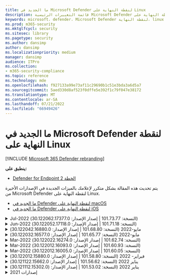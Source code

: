 ```yaml
---
title: ما الجديد في Microsoft Defender لنقطة النهاية على Linux
description: قائمة التغييرات الرئيسية Microsoft Defender لنقطة النهاية على Linux.
keywords: microsoft، defender، Microsoft Defender لنقطة النهاية، linux، whatsnew، release
ms.prod: m365-security
ms.mktglfcycl: security
ms.sitesec: library
ms.pagetype: security
ms.author: dansimp
author: dansimp
ms.localizationpriority: medium
manager: dansimp
audience: ITPro
ms.collection:
- m365-security-compliance
ms.topic: reference
ms.technology: mde
ms.openlocfilehash: f927133a99e73af11c29690b1c51e3bda3a6d5a7
ms.sourcegitcommit: 5aed330d8af523f0dffe5e392f1c79f047e38172
ms.translationtype: MT
ms.contentlocale: ar-SA
ms.lasthandoff: 07/21/2022
ms.locfileid: "66949426"
---
```

# <a name="whats-new-in-microsoft-defender-for-endpoint-on-linux"></a>ما الجديد في Microsoft Defender لنقطة النهاية على Linux

[!INCLUDE [Microsoft 365 Defender rebranding](../../includes/microsoft-defender.md)]

**ينطبق على:**
- [Defender for Endpoint الخطة 2](https://go.microsoft.com/fwlink/p/?linkid=2154037)


يتم تحديث هذه المقالة بشكل متكرر لإعلامك بالميزات الجديدة في الإصدارات الأخيرة من Microsoft Defender لنقطة النهاية على Linux. 

- [ما الجديد في Defender لنقطة النهاية على macOS](mac-whatsnew.md)
- [ما الجديد في Defender لنقطة النهاية على iOS](ios-whatsnew.md)

<details>
  <summary>Jul-2022 (النسخة: 101.73.77 | إصدار الإصدار: 30.122062.17377.0)</summary>

&ensp;تم الإصدار بتاريخ: **21 يوليو 2022**<br/>
&ensp;نشر بتاريخ: **21 يوليو 2022**<br/>
&ensp;النسخة: **101.73.77**<br/>
&ensp;إصدار الإصدار: **30.122062.17377.0**<br/>
&ensp;إصدار المحرك: **1.1.19200.3**<br/>
&ensp;إصدار التوقيع: **1.367.1011.0**<br/>


**أحدث الميزات**

- إضافة خيار [لتكوين حساب تجزئة الملف](linux-preferences.md#configure-file-hash-computation-feature)
- من هذا الإصدار فصاعدا، سيكون للمنتج محرك مكافحة البرامج الضارة الجديد بشكل افتراضي
- تحسينات الأداء لعمليات نسخ الملفات
- إصلاحات الأخطاء
</br>

<br/><br/>
</details>

<details>
  <summary>Jun-2022 (النسخة: 101.71.18 | إصدار الإصدار: 30.122052.17118.0)</summary>

&ensp;تم إصداره بتاريخ: **24 يونيو 2022**<br/>
&ensp;نشر بتاريخ: **24 يونيو 2022**<br/>
&ensp;النسخة: **101.71.18**<br/>
&ensp;إصدار الإصدار: **30.122052.17118.0**<br/>


**أحدث الميزات**

- إصلاح لدعم تخزين التعريفات في مواقع غير قياسية (خارج /var) لتحديثات تعريف v2
- تم إصلاح مشكلة في مستشعر المنتج المستخدم على RHEL 6 والتي قد تؤدي إلى توقف نظام التشغيل
- `mdatp connectivity test` تم توسيعه باستخدام عنوان URL إضافي يتطلب أن يعمل المنتج بشكل صحيح. عنوان URL الجديد هو [https://go.microsoft.com/fwlink/?linkid=2144709](https://go.microsoft.com/fwlink/?linkid=2144709).
- حتى الآن، لم يكن مستوى سجل المنتج ثابتا بين عمليات إعادة تشغيل المنتج. بدءا من هذا الإصدار، هناك مفتاح أداة سطر أوامر جديد يستمر في مستوى السجل. الأمر الجديد هو `mdatp log level persist --level <level>`.
- إزالة التبعية من `python` حزمة تثبيت المنتج
- تحسينات الأداء لعمليات نسخ الملفات ومعالجة أحداث الشبكة التي تنشأ من `auditd`
- إصلاحات الأخطاء
</br>

<br/><br/>
</details>


<details>
  <summary>مايو-2022 (النسخة: 101.68.80 | إصدار الإصدار: 30.122042.16880.0)</summary>

&ensp;تم الإصدار بتاريخ: **23 مايو 2022**<br/>
&ensp;نشر بتاريخ: **23 مايو 2022**<br/>
&ensp;النسخة: **101.68.80**<br/>
&ensp;إصدار الإصدار: **30.122042.16880.0**<br/>

**أحدث الميزات** 

- دعم إضافي لإصدار `2.6.32-754.47.1.el6.x86_64` kernel عند التشغيل على RHEL 6
- على RHEL 6، يمكن الآن تثبيت المنتج على الأجهزة التي تعمل بنظام Kernel Enterprise غير القابل للكسر (UEK)
- تم إصلاح مشكلة عرض اسم العملية في بعض الأحيان بشكل غير صحيح كما هو الحال `unknown` عند التشغيل `mdatp diagnostic real-time-protection-statistics`
- تم إصلاح خطأ حيث كان المنتج في بعض الأحيان يكتشف الملفات داخل مجلد العزل بشكل غير صحيح
- تم إصلاح مشكلة `mdatp` عدم عمل أداة سطر الأوامر عند `/opt` تحميلها كارتباط مبدئي
- تحسينات الأداء & إصلاحات الأخطاء
</br>

<br/><br/>
</details>

<details>
<summary>مايو-2022 (النسخة: 101.65.77 | إصدار الإصدار: 30.122032.16577.0)</summary>

&ensp;تم الإصدار بتاريخ: **2 مايو 2022**<br/>
&ensp;نشر بتاريخ: **2 مايو 2022**<br/>
&ensp;النسخة: **101.65.77**<br/>
&ensp;إصدار الإصدار: **30.122032.16577.0**<br/>


**أحدث الميزات**

- تم `conflicting_applications` تحسين الحقل `mdatp health` لإظهار أحدث 10 عمليات فقط وكذلك لتضمين أسماء العمليات. وهذا يجعل من السهل تحديد العمليات التي يحتمل أن تتعارض مع Microsoft Defender لنقطة النهاية لنظام Linux.
- إصلاحات الأخطاء


<br/><br/>
</details><details>
<summary>Mar-2022 (النسخة: 101.62.74 | إصدار الإصدار: 30.122022.16274.0)</summary>

&ensp;تاريخ الإصدار: **24 مارس 2022**<br/>
&ensp;نشر بتاريخ: **24 مارس 2022**<br/>
&ensp;النسخة: **101.62.74**<br/>
&ensp;إصدار الإصدار: **30.122022.16274.0**<br/>


**أحدث الميزات**

- عالجت مشكلة تتعلق بحظر المنتج بشكل غير صحيح الوصول إلى الملفات التي يزيد حجمها عن 2 غيغابايت عند التشغيل على إصدارات نواة قديمة
- إصلاحات الأخطاء


<br/><br/>
</details><details>
<summary>Mar-2022 (النسخة: 101.60.93 | إصدار الإصدار: 30.122012.16093.0)</summary>

&ensp;تم الإصدار: **9 مارس 2022**<br/>
&ensp;نشر بتاريخ: **9 مارس 2022**<br/>
&ensp;النسخة: **101.60.93**<br/>
&ensp;إصدار الإصدار: **30.122012.16093.0**<br/>

**أحدث الميزات**

- يحتوي هذا الإصدار على تحديث أمان ل [CVE-2022-23278](https://msrc-blog.microsoft.com/2022/03/08/guidance-for-cve-2022-23278-spoofing-in-microsoft-defender-for-endpoint/)


<br/><br/>
</details><details>
<summary>Mar-2022 (النسخة: 101.60.05 | إصدار الإصدار: 30.122012.16005.0)</summary>

&ensp;إصدار: **3 مارس 2022**<br/>
&ensp;نشر بتاريخ: **3 مارس 2022**<br/>
&ensp;النسخة: **101.60.05**<br/>
&ensp;إصدار الإصدار: **30.122012.16005.0**<br/>

**أحدث الميزات**

- تمت إضافة دعم لإصدار kernel 2.6.32-754.43.1.el6.x86_64 ل RHEL 6.10
- إصلاحات الأخطاء


<br/><br/>
</details><details>
<summary>فبراير- 2022 (النسخة: 101.58.80 | إصدار الإصدار: 30.122012.15880.0)</summary>

&ensp;تم الإصدار بتاريخ: **20 فبراير 2022**<br/>
&ensp;نشر بتاريخ: **20 فبراير 2022**<br/>
&ensp;النسخة: **101.58.80**<br/>
&ensp;إصدار الإصدار: **30.122012.15880.0**<br/>

**أحدث الميزات**

- تدعم أداة سطر الأوامر الآن استعادة الملفات المعزولة إلى موقع آخر غير الموقع الذي تم فيه الكشف عن الملف في الأصل. يمكن القيام بذلك من خلال `mdatp threat quarantine restore --id [threat-id] --path [destination-folder]`.
- بدءا من هذا الإصدار، يمكن تقييم حماية الشبكة لنظام Linux عند الطلب
- إصلاحات الأخطاء



<br/><br/>
</details><details>
<summary>يناير 2022 (النسخة: 101.56.62 | إصدار الإصدار: 30.121122.15662.0)</summary>

&ensp;تم الإصدار بتاريخ: **26 يناير 2022**<br/>
&ensp;نشر بتاريخ: **26 يناير 2022**<br/>
&ensp;النسخة: **101.56.62**<br/>
&ensp;إصدار الإصدار: **30.121122.15662.0**<br/>

**أحدث الميزات**

- تم إصلاح تعطل المنتج الذي تم تقديمه في 101.53.02 وقد أثر ذلك على العديد من العملاء


<br/><br/>
</details><details>
<summary>يناير 2022 (النسخة: 101.53.02 | إصدار الإصدار: (30.121112.15302.0)</summary>

&ensp;تم الإصدار: **8 يناير 2022**<br/>
&ensp;نشر بتاريخ: **8 يناير 2022**<br/>
&ensp;النسخة: **101.53.02**<br/>
&ensp;إصدار الإصدار: **30.121112.15302.0**<br/>

**أحدث الميزات**

- تحسينات الأداء & إصلاحات الأخطاء



</details>

<details><summary> إصدارات 2021</summary><blockquote>
  <details><summary>(النسخة: 101.52.57 | إصدار الإصدار: 30.121092.15257.0)</summary>
   
  <p><b> النسخة: 101.52.57 <br>
إصدار الإصدار: 30.121092.15257.0</b></p>
   
  <p><b> ما الجديد </b></p>

   - إضافة إمكانية للكشف عن jars log4j المعرضة للخطر قيد الاستخدام من قبل تطبيقات Java. يتم فحص الجهاز بشكل دوري لتشغيل عمليات Java مع jars log4j المحملة. يتم الإبلاغ عن المعلومات إلى الخلفية Microsoft Defender لنقطة النهاية ويتم عرضها في منطقة إدارة قابلية النقل في المدخل.
   
   </details>

  <details><summary>(النسخة: 101.47.76 | إصدار الإصدار: 30.121092.14776.0)</summary>
   
  <p><b> النسخة: 101.47.76 <br>
إصدار الإصدار: 30.121092.14776.0</b></p>
   
  <p><b>أحدث الميزات</b></p>

   - تمت إضافة مفتاح تبديل جديد إلى أداة سطر الأوامر للتحكم في ما إذا كان يتم مسح الأرشيفات ضوئيا أثناء عمليات الفحص عند الطلب. يمكن تكوين هذا من خلال mdatp config scan-archives --value [enabled/disabled]. بشكل افتراضي، يتم تعيين هذا إلى ممكن.

   - إصلاحات الأخطاء

   </details>

   <details><summary>(النسخة: 101.45.13 | إصدار الإصدار: 30.121082.14513.0)</summary>
   
  <p> 
  النسخة: <b>101.45.13 </b>  <br>
إصدار الإصدار:<b> 30.121082.14513.0 </b></p>
   
  <p><b>أحدث الميزات</b></p>

  - بدءا من هذا الإصدار، نقدم الدعم Microsoft Defender لنقطة النهاية إلى الفرق التالية:

    - إصدارات RHEL6.7-6.10 وCentOS6.7-6.10.
    - Amazon Linux 2
    - Fedora 33 أو أعلى

  - إصلاحات الأخطاء

   </details>


   <details><summary>(النسخة: 101.45.00 | إصدار الإصدار: 30.121072.14500.0)</summary>
   
   <p> 
   النسخة:<b> 101.45.00</b> <br>
إصدار الإصدار: <b>30.121072.14500.0</b></p>
   
   <p><b>أحدث الميزات</b></p>
      

  - مفاتيح التبديل الجديدة المضافة إلى أداة سطر الأوامر:
    - التحكم في درجة التوازي لإجراء عمليات الفحص عند الطلب. يمكن تكوين هذا من خلال `mdatp config maximum-on-demand-scan-threads --value [number-between-1-and-64]`. بشكل افتراضي، يتم استخدام درجة من التوازي `2` .
    - التحكم في ما إذا كانت عمليات الفحص بعد تمكين تحديثات معلومات الأمان أو تعطيلها. يمكن تكوين هذا من خلال `mdatp config scan-after-definition-update --value [enabled/disabled]`. بشكل افتراضي، يتم تعيين هذا إلى `enabled`.
  - يتطلب تغيير مستوى سجل المنتج الآن رفعا
  - إصلاحات الأخطاء

   </details>

   <details><summary>(النسخة: 101.39.98 | إصدار الإصدار: 30.121062.13998.0)</summary>
   
   <p> 
   النسخة: <b>101.39.98 </b><br>
إصدار الإصدار: <b>30.121062.13998.0</b></p>
   
   <p><b>أحدث الميزات</b></p>

  - تحسينات الأداء & إصلاحات الأخطاء
  
   </details>

   <details><summary>(النسخة: 101.34.27 | إصدار الإصدار: 30.121052.13427.0)</summary>
   
   <p> 
   النسخة:<b> 101.34.27</b> <br>
إصدار الإصدار: <b>30.121052.13427.0</b></p>
   
   <p><b>أحدث الميزات</b></p>

   - تحسينات الأداء & إصلاحات الأخطاء
  
   </details>

   <details><summary>(النسخة: 101.29.64 | إصدار الإصدار: 30.121042.12964.0)</summary>
   
   <p> 
   النسخة:<b> 101.29.64 </b><br>
إصدار الإصدار:<b> 30.121042.12964.0</b></p>
   
   <p><b>أحدث الميزات</b></p>

   - بدءا من هذا الإصدار، تتم معالجة التهديدات التي تم اكتشافها أثناء عمليات مكافحة الفيروسات عند الطلب التي يتم تشغيلها من خلال عميل سطر الأوامر تلقائيا. لا تزال التهديدات التي تم اكتشافها أثناء عمليات الفحص التي يتم تشغيلها من خلال واجهة المستخدم تتطلب إجراء يدويا.
   - `mdatp diagnostic real-time-protection-statistics` يدعم الآن مفتاحي تبديل إضافيين:
     - `--sort`: فرز الإخراج تنازليا حسب العدد الإجمالي للملفات الممسوحة ضوئيا
     - `--top N`: يعرض أعلى نتائج N (يعمل فقط إذا `--sort` تم تحديده أيضا)
   - تحسينات الأداء & إصلاحات الأخطاء
  
   </details>

   <details><summary>(النسخة: 101.25.72 | إصدار الإصدار: 30.121022.12563.0)</summary>
   
   <p> 
   النسخة:<b> 101.25.72</b> <br>
إصدار الإصدار: <b>30.121022.12563.0</b></p>
   
   <p><b>أحدث الميزات</b></p>

   - Microsoft Defender لنقطة النهاية على Linux متوفر الآن في المعاينة لعملاء حكومة الولايات المتحدة. لمزيد من المعلومات، راجع [Microsoft Defender لنقطة النهاية لعملاء حكومة الولايات المتحدة](gov.md).
   - تم إصلاح مشكلة حيث كان استخدام Microsoft Defender لنقطة النهاية على Linux على الأنظمة مع أنظمة ملفات FUSE يؤدي إلى توقف نظام التشغيل
   - تحسينات الأداء & إصلاحات الأخطاء الأخرى
  
   </details>

   
   <details><summary>(النسخة: 101.25.63 | إصدار الإصدار: 30.121022.12563.0)</summary>
   
   <p> 
   النسخة:<b> 101.25.63</b> <br>
إصدار الإصدار: <b>30.121022.12563.0</b></p>
   
   <p><b>أحدث الميزات</b></p>

   - تحسينات الأداء & إصلاحات الأخطاء
  
   </details>

   <details><summary>(النسخة: 101.23.64 | إصدار الإصدار: 30.121021.12364.0)</summary>
   
   <p>
النسخة:<b> 101.23.64 </b><br>
إصدار الإصدار: 30.121021.12364.0</b></p>
   
   <p><b>أحدث الميزات</b></p>

   - تحسين الأداء للحالة التي تتم فيها إضافة نقطة تحميل كاملة إلى قائمة استبعاد الحماية من الفيروسات. قبل هذا الإصدار، كان نشاط الملف الذي ينشأ من نقطة التحميل لا يزال تتم معالجته بواسطة المنتج. بدءا من هذا الإصدار، يتم منع نشاط الملف لنقاط التحميل المستبعدة، ما يؤدي إلى أداء أفضل للمنتج
   - إضافة خيار جديد إلى أداة سطر الأوامر لعرض معلومات حول آخر فحص عند الطلب. لعرض معلومات حول آخر فحص عند الطلب، قم بتشغيل `mdatp health --details antivirus`
   - تحسينات الأداء الأخرى & إصلاحات الأخطاء
  
   </details>

   <details><summary>(النسخة: 101.18.53)</summary>
   
    <p> 
    النسخة:<b> 101.18.53 </b><br>
        
    <p>ما الجديد</b></p>

   - EDR لنظام Linux [متوفر الآن بشكل عام](https://techcommunity.microsoft.com/t5/microsoft-defender-for-endpoint/edr-for-linux-is-now-is-generally-available/ba-p/2048539)
   - تمت إضافة مفتاح تبديل سطر أوامر جديد (`--ignore-exclusions`) لتجاهل استثناءات AV أثناء عمليات الفحص المخصصة (`mdatp scan custom`)
   - موسع `mdatp diagnostic create` بمعلمة جديدة (`--path [directory]`) تسمح بحفظ سجلات التشخيص في دليل مختلف
    - تحسينات الأداء & إصلاحات الأخطاء
    
   </details>





</blockquote></details>

